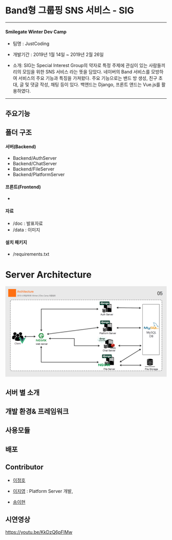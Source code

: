 # Band형 그룹핑 SNS 서비스 - SIG

------

#### Smilegate Winter Dev Camp



- 팀명 : JustCoding
- 개발기간 :  2019년 1월 14일 ~ 2019년 2월 26일

- 소개: SIG는 Special Interest Group의 약자로 특정 주제에 관심이 있는 사람들끼리의 모임을 위한 SNS 서비스 라는 뜻을 담았다. 네이버의 Band 서비스를 모방하여 서비스의 주요 기능과 특징을 가져왔다. 주요 기능으로는 밴드 방 생성, 친구 초대, 글 및 댓글 작성, 채팅 등이 있다. 백앤드는 Django, 프론트 앤드는 Vue.js를 활용하였다. 

------

## 주요기능

 

## 폴더 구조

#### 서버(Backend)

- Backend/AuthServer
- Backend/ChatServer
- Backend/FileServer
- Backend/PlatformServer

#### 프론트(Frontend)

- 

#### 자료

- /doc : 발표자료
- /data : 이미지

#### 설치 패키지

- /requirements.txt



# Server Architecture

![![server_achitecture]](data/server_achitecture.png)



## 서버 별 소개

 

 

## 개발 환경& 프레임워크

 

## 사용모듈





## 배포 



 

## Contributor

- [이정호](https://github.com/publicejh) 

- [이지영](https://github.com/jiyoung1202) : Platform Server 개발, 

- [송이현](https://github.com/Ihyun)


## 시연영상
https://youtu.be/KkDzQ6pFlMw
